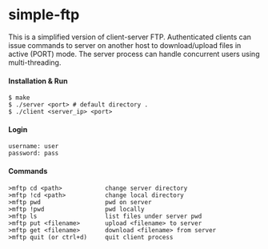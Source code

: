 # simple-ftp

This is a simplified version of client-server FTP. Authenticated clients can issue commands to server on another host to download/upload files in active (PORT) mode. The server process can handle concurrent users using multi-threading.

#### Installation & Run

```
$ make
$ ./server <port> # default directory .
$ ./client <server_ip> <port>
```

#### Login

```
username: user
password: pass
```

#### Commands

```
>mftp cd <path>            change server directory
>mftp !cd <path>           change local directory
>mftp pwd                  pwd on server
>mftp !pwd                 pwd locally
>mftp ls                   list files under server pwd
>mftp put <filename>       upload <filename> to server
>mftp get <filename>       download <filename> from server
>mftp quit (or ctrl+d)     quit client process
```

